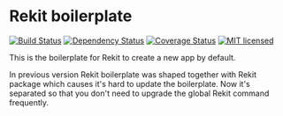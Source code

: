# Rekit boilerplate

[![Build Status](https://travis-ci.org/supnate/rekit-boilerplate.svg?branch=master)](https://travis-ci.org/supnate/rekit-boilerplate)
[![Dependency Status](https://david-dm.org/supnate/rekit-boilerplate.svg?style=flat-square)](https://david-dm.org/supnate/rekit-boilerplate)
[![Coverage Status](https://img.shields.io/codecov/c/github/supnate/rekit-boilerplate/master.svg)](https://codecov.io/github/supnate/rekit-boilerplate)
[![MIT licensed](https://img.shields.io/badge/license-MIT-blue.svg)](./LICENSE)

This is the boilerplate for Rekit to create a new app by default.

In previous version Rekit boilerplate was shaped together with Rekit package which causes it's hard to update the boilerplate. Now it's separated so that you don't need to upgrade the global Rekit command frequently.
